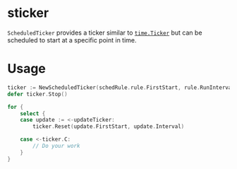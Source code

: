 # sticker

`ScheduledTicker` provides a ticker similar to [`time.Ticker`](https://pkg.go.dev/time#Ticker) but can be scheduled to start at a specific point in time.

# Usage

```go
ticker := NewScheduledTicker(schedRule.rule.FirstStart, rule.RunInterval)
defer ticker.Stop()

for {
    select {
    case update := <-updateTicker:
        ticker.Reset(update.FirstStart, update.Interval)

    case <-ticker.C:
        // Do your work
    }
}
```
